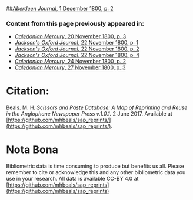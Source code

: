 ##[*Aberdeen Journal*, 1 December 1800, p. 2](https://mhbeals.github.io/sap_html/Aberdeen-Journal/Aberdeen-Journal-1-December-1800-p-2)

### Content from this page previously appeared in:
+ [*Caledonian Mercury*, 20 November 1800, p. 3](https://mhbeals.github.io/sap_html/Caledonian-Mercury/Caledonian-Mercury-20-November-1800-p-3)
+ [*Jackson's Oxford Journal*, 22 November 1800, p. 1](https://mhbeals.github.io/sap_html/Jackson's-Oxford-Journal/Jackson's-Oxford-Journal-22-November-1800-p-1)
+ [*Jackson's Oxford Journal*, 22 November 1800, p. 2](https://mhbeals.github.io/sap_html/Jackson's-Oxford-Journal/Jackson's-Oxford-Journal-22-November-1800-p-2)
+ [*Jackson's Oxford Journal*, 22 November 1800, p. 4](https://mhbeals.github.io/sap_html/Jackson's-Oxford-Journal/Jackson's-Oxford-Journal-22-November-1800-p-4)
+ [*Caledonian Mercury*, 24 November 1800, p. 2](https://mhbeals.github.io/sap_html/Caledonian-Mercury/Caledonian-Mercury-24-November-1800-p-2)
+ [*Caledonian Mercury*, 27 November 1800, p. 3](https://mhbeals.github.io/sap_html/Caledonian-Mercury/Caledonian-Mercury-27-November-1800-p-3)
                    
# Citation: 

Beals. M. H. *Scissors and Paste Database: A Map of Reprinting and Reuse in the Anglophone Newspaper Press v.1.0.1.* 2 June 2017. Available at [https://github.com/mhbeals/sap_reprints/](https://github.com/mhbeals/sap_reprints/). 
                    
# Nota Bona

Bibliometric data is time consuming to produce but benefits us all. Please remember to cite or acknowledge this and any other bibliometric data you use in your research. All data is available CC-BY 4.0 at [https://github.com/mhbeals/sap_reprints](https://github.com/mhbeals/sap_reprints)